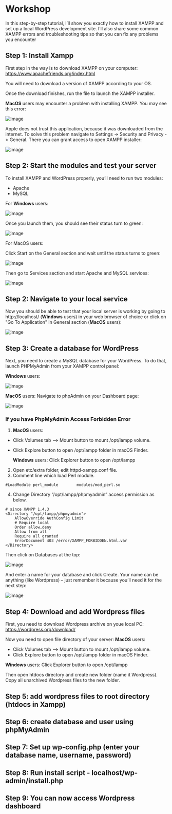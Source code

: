 # Workshop
In this step-by-step tutorial, I’ll show you exactly how to install XAMPP and set up a local WordPress development site. I’ll also share some common XAMPP errors and troubleshooting tips so that you can fix any problems you encounter
## Step 1: Install Xampp
First step in the way is to download XAMPP on your computer: https://www.apachefriends.org/index.html

You will need to download a version of XAMPP according to your OS.

Once the download finishes, run the file to launch the XAMPP installer.

**MacOS** users may encounter a problem with installing XAMPP. You may see this error:

![image](https://user-images.githubusercontent.com/75443246/171028198-37fdb8f0-d44e-4bd3-b193-7092b321f34e.png)

Apple does not trust this application, because it was downloaded from the internet. To solve this problem navigate to Settings -> Security and Privacy -> General. There you can grant access to open XAMPP installer:

![image](https://user-images.githubusercontent.com/75443246/171028583-4fe785a7-1bf9-4365-aedc-7bc5a1d224ae.png)

## Step 2: Start the modules and test your server
To install XAMPP and WordPress properly, you’ll need to run two modules:
- Apache
- MySQL

For **Windows** users:

![image](https://user-images.githubusercontent.com/75443246/171029459-b08b8e36-3047-447a-8595-39f269b958d7.png)

Once you launch them, you should see their status turn to green:

![image](https://user-images.githubusercontent.com/75443246/171029605-0c0f010c-298a-417e-8b15-d27fdcbf3fd2.png)

For MacOS users:

Click Start on the General section and wait until the status turns to green:

![image](https://user-images.githubusercontent.com/75443246/171029810-dd83c232-ed74-4926-a7b0-91fbb6ada956.png)

Then go to Services section and start Apache and MySQL services:

![image](https://user-images.githubusercontent.com/75443246/171029927-5bef1b9b-0836-40d4-b2e3-f4a7282dc7f1.png)

## Step 2: Navigate to your local service
Now you should be able to test that your local server is working by going to http://localhost/ (**Windows** users) in your web browser of choice or click on "Go To Application" in General section (**MacOS** users):

![image](https://user-images.githubusercontent.com/75443246/171030234-83f069d1-7635-4c41-a1a2-8ae333d56e35.png)

## Step 3: Create a database for WordPress

Next, you need to create a MySQL database for your WordPress. To do that, launch PHPMyAdmin from your XAMPP control panel:

**Windows** users:

![image](https://user-images.githubusercontent.com/75443246/171030629-234b94b1-eea2-46f4-bc20-a6f3e58fdf56.png)


**MacOS** users:
Navigate to phpAdmin on your Dashboard page:

![image](https://user-images.githubusercontent.com/75443246/171031002-53cb9915-002e-4d85-91d6-08be40c04834.png)

### If you have PhpMyAdmin Access Forbidden Error 
1. **MacOS** users:
- Click Volumes tab —> Mount button to mount /opt/lampp volume.
- Click Explore button to open /opt/lampp folder in macOS Finder.
    
   **Windows** users: Click Explorer button to open /opt/lampp
2. Open etc/extra folder, edit httpd-xampp.conf file.
3. Comment line which load Perl module.
```
#LoadModule perl_module        modules/mod_perl.so
```
4. Change Directory “/opt/lampp/phpmyadmin” access permission as below.
```
# since XAMPP 1.4.3
<Directory "/opt/lampp/phpmyadmin">
    AllowOverride AuthConfig Limit
    # Require local
    Order allow,deny
    Allow from all
    Require all granted
    ErrorDocument 403 /error/XAMPP_FORBIDDEN.html.var
</Directory>
```

Then click on Databases at the top:

![image](https://user-images.githubusercontent.com/75443246/171031144-f516dbe0-ccde-42f8-b4a6-bd5fd8db8594.png)

And enter a name for your database and click Create. Your name can be anything (like Wordpress) – just remember it because you’ll need it for the next step:

![image](https://user-images.githubusercontent.com/75443246/171031184-c7262d6e-163f-4ab2-a678-bf944914203d.png)

## Step 4: Download and add Wordpress files
First, you need to download Wordpress archive on youe local PC: https://wordpress.org/download/

Now you need to open file directory of your server:
**MacOS** users:
- Click Volumes tab —> Mount button to mount /opt/lampp volume.
- Click Explore button to open /opt/lampp folder in macOS Finder.
    
**Windows** users: Click Explorer button to open /opt/lampp

Then open htdocs directory and create new folder (name it Wordpress). Copy all unarchived Wordpress files to the new folder.
## Step 5: add wordpress files to root directory (htdocs in Xampp)
## Step 6: create database and user using phpMyAdmin
## Step 7: Set up wp-config.php (enter your database name, username, password)
## Step 8: Run install script - localhost/wp-admin/install.php
## Step 9: You can now access Wordpress dashboard
